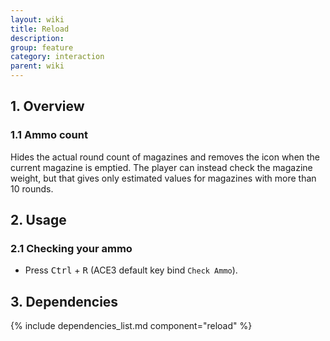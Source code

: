 ```yaml
---
layout: wiki
title: Reload
description:
group: feature
category: interaction
parent: wiki
---
```


## 1. Overview

### 1.1 Ammo count
Hides the actual round count of magazines and removes the icon when the current magazine is emptied. The player can instead check the magazine weight, but that gives only estimated values for magazines with more than 10 rounds.

## 2. Usage

### 2.1 Checking your ammo
- Press <kbd>Ctrl</kbd> + <kbd>R</kbd> (ACE3 default key bind `Check Ammo`).

## 3. Dependencies

{% include dependencies_list.md component="reload" %}
